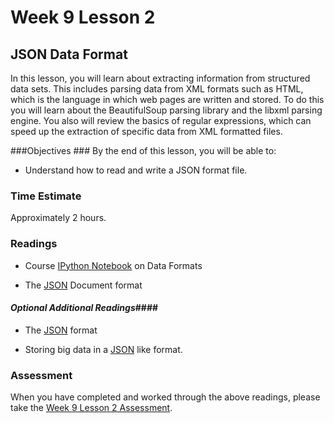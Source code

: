 # Week 9 Lesson 2 #
## JSON Data Format ##

In this lesson, you will learn about extracting information from
structured data sets. This includes parsing data from XML formats such
as HTML, which is the language in which web pages are written and
stored. To do this you will learn about the BeautifulSoup parsing
library and the libxml parsing engine. You also will review the basics
of regular expressions, which can speed up the extraction of specific
data from XML formatted files.

###Objectives ###
By the end of this lesson, you will be able to:

- Understand how to read and write a JSON format file.


### Time Estimate ###

Approximately 2 hours.

### Readings ####

- Course [IPython Notebook](notebooks/json-dataformats.ipynb) on Data Formats

- The [JSON](https://en.wikipedia.org/wiki/JSON) Document format

#### *Optional Additional Readings*####

- The [JSON](http://json.org/) format

- Storing big data in a [JSON](http://smallworldbigdata.com/tag/json/) like format.

### Assessment ###

When you have completed and worked through the above readings, please take the [Week 9 Lesson 2 Assessment](https://learn.illinois.edu/mod/quiz/view.php?id=1095578).
